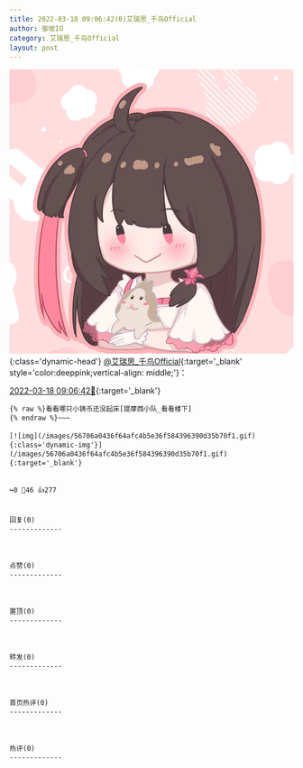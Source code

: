 ```yaml
---
title: 2022-03-18 09:06:42(0)艾瑞思_千鸟Official
author: 御坂IO
category: 艾瑞思_千鸟Official
layout: post
---
```


![img](/images/7e08840c56f251de28bdf766b647bd5fe9a5d50a.jpg){:class='dynamic-head'}
[@艾瑞思_千鸟Official](https://space.bilibili.com/1090010845/dynamic){:target='_blank' style='color:deeppink;vertical-align: middle;'}：

[2022-03-18 09:06:42🔗](https://t.bilibili.com/638778468697374742){:target='_blank'}

~~~
{% raw %}看看哪只小铸币还没起床[提摩西小队_看看楼下]
{% endraw %}~~~

[![img](/images/56706a0436f64afc4b5e36f584396390d35b70f1.gif){:class='dynamic-img'}](/images/56706a0436f64afc4b5e36f584396390d35b70f1.gif){:target='_blank'}


↪️0 💬46 👍277


回复(0)
-------------



点赞(0)
-------------



置顶(0)
-------------



转发(0)
-------------



首页热评(0)
-------------



热评(0)
-------------



